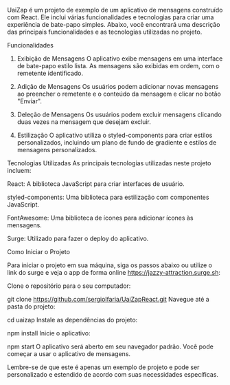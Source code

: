 UaiZap
 é um projeto de exemplo de um aplicativo de mensagens construído com React. Ele inclui várias funcionalidades e tecnologias para criar uma experiência de bate-papo simples. Abaixo, você encontrará uma descrição das principais funcionalidades e as tecnologias utilizadas no projeto.

Funcionalidades
1. Exibição de Mensagens
O aplicativo exibe mensagens em uma interface de bate-papo estilo lista. As mensagens são exibidas em ordem, com o remetente identificado.

2. Adição de Mensagens
Os usuários podem adicionar novas mensagens ao preencher o remetente e o conteúdo da mensagem e clicar no botão "Enviar".

3. Deleção de Mensagens
Os usuários podem excluir mensagens clicando duas vezes na mensagem que desejam excluir.

4. Estilização
O aplicativo utiliza o styled-components para criar estilos personalizados, incluindo um plano de fundo de gradiente e estilos de mensagens personalizados.

Tecnologias Utilizadas
As principais tecnologias utilizadas neste projeto incluem:

React: A biblioteca JavaScript para criar interfaces de usuário.

styled-components: Uma biblioteca para estilização com componentes JavaScript.

FontAwesome: Uma biblioteca de ícones para adicionar ícones às mensagens.

Surge: Utilizado para fazer o deploy do aplicativo.

Como Iniciar o Projeto

Para iniciar o projeto em sua máquina, siga os passos abaixo ou utilize o link do surge e veja o app de forma online https://jazzy-attraction.surge.sh:

Clone o repositório para o seu computador:

git clone https://github.com/sergiolfaria/UaiZapReact.git
Navegue até a pasta do projeto:

cd uaizap
Instale as dependências do projeto:

npm install
Inicie o aplicativo:

npm start
O aplicativo será aberto em seu navegador padrão. Você pode começar a usar o aplicativo de mensagens.

Lembre-se de que este é apenas um exemplo de projeto e pode ser personalizado e estendido de acordo com suas necessidades específicas.